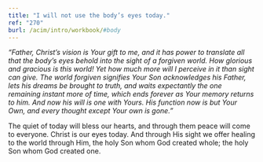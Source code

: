 ```yaml
---
title: "I will not use the body’s eyes today."
ref: "270"
burl: /acim/intro/workbook/#body
---
```


*“Father, Christ’s vision is Your gift to me, and it has power to
translate all that the body’s eyes behold into the sight of a forgiven
world. How glorious and gracious is this world! Yet how much more will I
perceive in it than sight can give. The world forgiven signifies Your Son
acknowledges his Father, lets his dreams be brought to truth, and waits
expectantly the one remaining instant more of time, which ends forever
as Your memory returns to him. And now his will is one with Yours. His
function now is but Your Own, and every thought except Your own is
gone.”*

The quiet of today will bless our hearts, and through them peace will
come to everyone. Christ is our eyes today. And through His sight we
offer healing to the world through Him, the holy Son whom God created
whole; the holy Son whom God created one.

